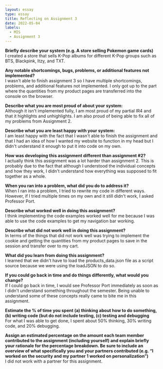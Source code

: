 ```yaml
---
layout: essay
type: essay
title: Reflecting on Assignment 3
date: 2022-05-04
labels:
  - MIS 
  - Assignment 3
---
```


<strong>Briefly describe your system (e.g. A store selling Pokemon game cards)</strong><br>
I created a store that sells K-Pop albums for different K-Pop groups such as BTS, Blackpink, Itzy, and TXT. 

<strong>Any notable shortcomings, bugs, problems, or additional features not implemented?</strong><br>
I wasn't able to finish assignment 3 so I have multiple shortcomings, problems, and additional features not implemented. I only got up to the part where the quantities from my product pages are transferred into the console on the browser. 

<strong>Describe what you are most proud of about your system:</strong><br>
Although it isn't implemented fully, I am most proud of my partial IR4 and that it highlights and unhighlights. I am also proud of being able to fix all of my problems from Assignment 2. 

<strong>Describe what you are least happy with your system:</strong><br>
I am least happy with the fact that I wasn't able to finish the assignment and that I had an idea of how I wanted my website to function in my head but I didn't understand it enough to put it into code on my own. 

<strong>How was developing this assignment different than assignment #2?</strong><br>
I actually think this assignment was a lot harder than assignment 2. This is probably due to the fact that although I understood the individual concepts and how they work, I didn't understand how everything was supposed to fit together as a whole. 

<strong>When you ran into a problem, what did you do to address it?</strong><br>
When I ran into a problem, I tried to rewrite my code in different ways. However, if I tried multiple times on my own and it still didn't work, I asked Professor Port. 

<strong>Describe what worked well in doing this assignment?</strong><br>
I think implementing the code examples worked well for me because I was able to use the code examples to get my navigation bar working.

<strong>Describe what did not work well in doing this assignment?</strong><br>
In terms of the things that did not work well was trying to implement the cookie and getting the quantities from my product pages to save in the session and transfer over to my cart. 

<strong>What did you learn from doing this assignment?</strong><br>
I learned that we didn't have to load the products_data.json file as a script source because we were using the loadJSON to do so.  

<strong>If you could go back in time and do things differently, what would you change?</strong><br>
If I could go back in time, I would see Professor Port immediately as soon as I didn't understand something throughout the semester. Being unable to understand some of these concepts really came to bite me in this assignment. 

<strong>Estimate the % of time you spent (a) thinking about how to do something, (b) writing code (but do not include testing, (c) testing and debugging</strong><br>
For what I was able to get done, I spent about 50% thinking, 30% writing code, and 20% debugging.

<strong>Assign an estimated percentage on the amount each team member contributed to the assignment (including yourself) and explain briefly your rationale for the percentage breakdown. Be sure to include an overview of what specifically you and your partners contributed (e.g. “I worked on the security and my partner 1 worked on personalization”)</strong><br>
I did not work with a partner for this assignment. 
